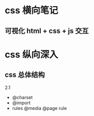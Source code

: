 # css 横向笔记

## 可视化 html + css + js 交互

### 


# css 纵向深入

## css 总体结构

2.1
- @charset
- @import
- rules
  @media
  @page
  rule